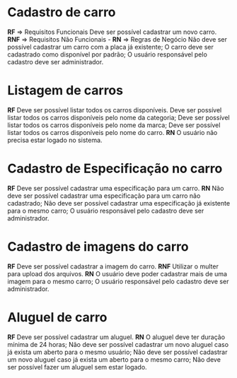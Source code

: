 # Cadastro de carro
**RF** => Requisitos Funcionais
    Deve ser possível cadastrar um novo carro.
**RNF** => Requisitos Não Funcionais
    -
**RN** => Regras de Negócio
    Não deve ser possível cadastrar um carro com a placa já existente;
    O carro deve ser cadastrado como disponível por padrão;
    O usuário responsável pelo cadastro deve ser administrador.


# Listagem de carros
**RF**
    Deve ser possível listar todos os carros disponíveis.
    Deve ser possível listar todos os carros disponíveis pelo nome da categoria;
    Deve ser possível listar todos os carros disponíveis pelo nome da marca;
    Deve ser possível listar todos os carros disponíveis pelo nome do carro.
**RN**
    O usuário não precisa estar logado no sistema.


# Cadastro de Especificação no carro
**RF**
    Deve ser possível cadastrar uma especificação para um carro.
**RN**
    Não deve ser possível cadastrar uma especificação para um carro não cadastrado;
    Não deve ser possível cadastrar uma especificação já existente para o mesmo carro;
    O usuário responsável pelo cadastro deve ser administrador.


# Cadastro de imagens do carro
**RF**
    Deve ser possível cadastrar a imagem do carro.
**RNF**
    Utilizar o multer para upload dos arquivos.
**RN**
    O usuário deve poder cadastrar mais de uma imagem para o mesmo carro;
    O usuário responsável pelo cadastro deve ser administrador.

# Aluguel de carro
**RF**
    Deve ser possível cadastrar um aluguel.
**RN**
    O aluguel deve ter duração mínima de 24 horas;
    Não deve ser possível cadastrar um novo aluguel caso já exista um aberto para o mesmo usuário;
    Não deve ser possível cadastrar um novo aluguel caso já exista um aberto para o mesmo carro;
    Não deve ser possível fazer um aluguel sem estar logado.